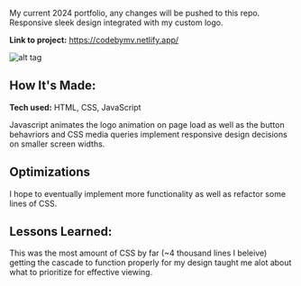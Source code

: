 My current 2024 portfolio, any changes will be pushed to this repo. Responsive sleek design integrated with my custom logo.

**Link to project:** https://codebymv.netlify.app/

![alt tag]([https://gifyu.com/image/SDgJa](https://s10.gifyu.com/images/SDgJa.gif))

## How It's Made:

**Tech used:** HTML, CSS, JavaScript

Javascript animates the logo animation on page load as well as the button behavriors and CSS media queries implement responsive design decisions on smaller screen widths.

## Optimizations

I hope to eventually implement more functionality as well as refactor some lines of CSS.

## Lessons Learned:

This was the most amount of CSS by far (~4 thousand lines I beleive) getting the cascade to function properly for my design taught me alot about what to prioritize for effective viewing.

<!-- ## Examples:
Take a look at these couple examples that I have in my own portfolio:

**Palettable:** https://github.com/alecortega/palettable

**Twitter Battle:** https://github.com/alecortega/twitter-battle

**Patch Panel:** https://github.com/alecortega/patch-panel -->




